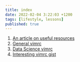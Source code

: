 ```yaml
---
title: index
date: 2022-02-04 3:22:03 +1200
tags: [lifestyle, lessons]
published: true
---
```



1. [An article on useful resources](https://rapphil.github.io/vim-python-ide/)
2. [General vimrc](https://www.youtube.com/watch?v=DogKdiRx7ls) 
3. [Data Science vimrc](https://www.youtube.com/watch?v=gfa2_6OeOkk)
4. [Interesting vimrc gist](https://gist.github.com/miguelgrinberg/527bb5a400791f89b3c4da4bd61222e4)


